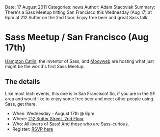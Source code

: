 Date: 17 August 2011
Categories: news
Author: Adam Stacoviak
Summary: There's a Sass Meetup hitting San Francisco this Wednesday (Aug 17) at 6pm at 212 Sutter on the 2nd floor. Enjoy free beer and great Sass talk!

# Sass Meetup / San Francisco (Aug 17th)

[Hampton Catlin](http://hamptoncatlin.com/), the inventor of Sass, and [Moovweb](http://site.moovweb.com/) are hosting what just might be the world's first Sass Meetup.

## The details

Like most tech events, this one is in San Francisco! So, if you are in the SF area and would like to enjoy some free beer and meet other people using Sass, get there.

* When: Wednesday - August 17th @ 6pm
* Where: [212 Sutter Street, 2nd Floor](http://maps.google.com/maps?q=212+Sutter+Street,+SF&hl=en&z=16&vpsrc=0)
* Who: All lovers of Sass! And those who are Sass-curious.
* Register: [RSVP here](https://spreadsheets.google.com/spreadsheet/viewform?formkey=dElxQThEUGo1UTJsZElrXzF6TnpHR2c6MQ)